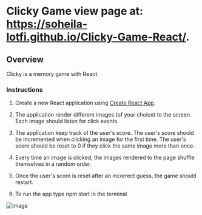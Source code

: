 # Clicky Game  view page at: https://soheila-lotfi.github.io/Clicky-Game-React/.

## Overview

Clicky is a memory game with React. 

### Instructions


1. Create a new React application using [Create React App](https://github.com/facebookincubator/create-react-app).

2. The application  render different images (of your choice) to the screen. Each image should listen for click events.

3. The application  keep track of the user's score. The user's score should be incremented when clicking an image for the first time. The user's score should be reset to 0 if they click the same image more than once.

4. Every time an image is clicked, the images rendered to the page shuffle themselves in a random order.

5. Once the user's score is reset after an incorrect guess, the game should restart.

6. To run the app  type npm start in the terminal

![image](https://user-images.githubusercontent.com/49765334/66724719-6cd34180-edf7-11e9-9b53-18ccc1154ef6.png)

